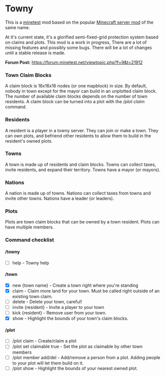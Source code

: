 # Towny

This is a [minetest](https://minetest.net/) mod based on the popular 
[Minecraft server mod](http://towny.palmergames.com/) of the same name.

At it's current state, it's a glorified semi-fixed-grid protection system
based on claims and plots. This mod is a work in progress, There are a lot of
missing features and possibly some bugs. There will be a lot of changes until
a stable release is made.

**Forum Post:** https://forum.minetest.net/viewtopic.php?f=9&t=21912

### Town Claim Blocks
A claim block is 16x16x16 nodes (or one mapblock) in size. By default, nobody
in town except for the mayor can build in an unplotted claim block. The number
of available claim blocks depends on the number of town residents. A claim
block can be turned into a plot with the */plot claim* command.

### Residents
A resident is a player in a towny server. They can join or make a town.
They can own plots, and befriend other residents to allow them to build
in the resident's owned plots.

### Towns
A town is made up of residents and claim blocks. Towns can collect taxes,
invite residents, and expand their territory. Towns have a mayor (or mayors).

### Nations
A nation is made up of towns. Nations can collect taxes from towns and invite
other towns. Nations have a leader (or leaders).

### Plots
Plots are town claim blocks that can be owned by a town resident. Plots can have multiple members.

### Command checklist
#### /towny
* [ ] help - Towny help
#### /town
* [x] new {town name} - Create a town right where you're standing
* [x] claim - Claim more land for your town. Must be called right outside of an existing town claim.
* [ ] delete - Delete your town, careful!
* [ ] invite {resident} - Invite a player to your town
* [ ] kick {resident} - Remove user from your town.
* [x] show - Highlight the bounds of your town's claim blocks.
#### /plot
* [ ] /plot claim - Create/claim a plot
* [ ] /plot set claimable true - Set the plot as claimable by other town members
* [ ] /plot member add/del <resident> - Add/remove a person from a plot. Adding people to your plot will let them build on it.
* [ ] /plot show - Highlight the bounds of your nearest owned plot.
